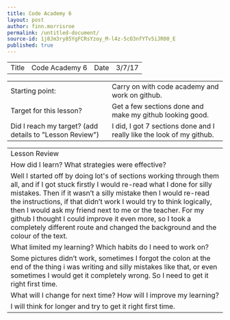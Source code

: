 ```yaml
---
title: Code Academy 6
layout: post
author: finn.morrisroe
permalink: /untitled-document/
source-id: 1j8Jm3ry85YgFCRsYzoy_M-l4z-5cO3nfYTv5iJR00_E
published: true
---
```

<table>
  <tr>
    <td>Title</td>
    <td>Code Academy 6</td>
    <td>Date</td>
    <td>3/7/17</td>
  </tr>
</table>


<table>
  <tr>
    <td>Starting point:</td>
    <td>Carry on with code academy and work on github.</td>
  </tr>
  <tr>
    <td>Target for this lesson?</td>
    <td>Get a few sections done and make my github looking good.</td>
  </tr>
  <tr>
    <td>Did I reach my target? 
(add details to "Lesson Review")</td>
    <td>I did, I got 7 sections done and I really like the look of my github.</td>
  </tr>
</table>


<table>
  <tr>
    <td>Lesson Review</td>
  </tr>
  <tr>
    <td>How did I learn? What strategies were effective? </td>
  </tr>
  <tr>
    <td>Well I started off by doing lot's of sections working through them all, and if I got stuck firstly I would re-read what I done for silly mistakes. Then if it wasn’t a silly mistake then I would re-read the instructions, if that didn’t work I would try to think logically, then I would ask my friend next to me or the teacher. For my github I thought I could improve it even more, so I took a completely different route and changed the background and the colour of the text.</td>
  </tr>
  <tr>
    <td>What limited my learning? Which habits do I need to work on? </td>
  </tr>
  <tr>
    <td>Some pictures didn’t work, sometimes I forgot the colon at the end of the thing i was writing and silly mistakes like that, or even sometimes I would get it completely wrong. So I need to get it right first time. </td>
  </tr>
  <tr>
    <td>What will I change for next time? How will I improve my learning?</td>
  </tr>
  <tr>
    <td>I will think for longer and try to get it right first time.</td>
  </tr>
</table>


